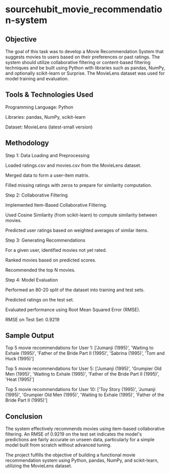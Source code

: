 # sourcehubit_movie_recommendation-system

## Objective
The goal of this task was to develop a Movie Recommendation System that suggests movies to users based on their preferences or past ratings. The system should utilize collaborative filtering or content-based filtering techniques and be built using Python with libraries such as pandas, NumPy, and optionally scikit-learn or Surprise. The MovieLens dataset was used for model training and evaluation.

## Tools & Technologies Used
Programming Language: Python

Libraries: pandas, NumPy, scikit-learn

Dataset: MovieLens (latest-small version)

## Methodology
Step 1: Data Loading and Preprocessing

Loaded ratings.csv and movies.csv from the MovieLens dataset.

Merged data to form a user-item matrix.

Filled missing ratings with zeros to prepare for similarity computation.

Step 2: Collaborative Filtering

Implemented Item-Based Collaborative Filtering.

Used Cosine Similarity (from scikit-learn) to compute similarity between movies.

Predicted user ratings based on weighted averages of similar items.

Step 3: Generating Recommendations

For a given user, identified movies not yet rated.

Ranked movies based on predicted scores.

Recommended the top N movies.

Step 4: Model Evaluation

Performed an 80-20 split of the dataset into training and test sets.

Predicted ratings on the test set.

Evaluated performance using Root Mean Squared Error (RMSE).

RMSE on Test Set: 0.9219

## Sample Output
Top 5 movie recommendations for User 1: ['Jumanji (1995)', 'Waiting to Exhale (1995)', 'Father of the Bride Part II (1995)', 'Sabrina (1995)', 'Tom and Huck (1995)']

Top 5 movie recommendations for User 5: ['Jumanji (1995)', 'Grumpier Old Men (1995)', 'Waiting to Exhale (1995)', 'Father of the Bride Part II (1995)', 'Heat (1995)']

Top 5 movie recommendations for User 10: ['Toy Story (1995)', 'Jumanji (1995)', 'Grumpier Old Men (1995)', 'Waiting to Exhale (1995)', 'Father of the Bride Part II (1995)']

## Conclusion
The system effectively recommends movies using item-based collaborative filtering. An RMSE of 0.9219 on the test set indicates the model's predictions are fairly accurate on unseen data, particularly for a simple model built from scratch without advanced tuning.

The project fulfills the objective of building a functional movie recommendation system using Python, pandas, NumPy, and scikit-learn, utilizing the MovieLens dataset.

